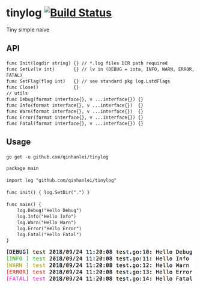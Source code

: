# tinylog [![Build Status](https://travis-ci.org/qinhanlei/tinylog.svg?branch=master)](https://travis-ci.org/qinhanlei/tinylog)
Tiny simple naive 

## API
```golang
func Init(logdir string) {} // *.log files DIR path required
func SetLv(lv int)       {} // lv in (DEBUG = iota, INFO, WARN, ERROR, FATAL)
func SetFlag(flag int)   {} // see standard pkg log.LstdFlags
func Close()             {}
// utils
func Debug(format interface{}, v ...interface{}) {}
func Info(format interface{}, v ...interface{})  {}
func Warn(format interface{}, v ...interface{})  {}
func Error(format interface{}, v ...interface{}) {}
func Fatal(format interface{}, v ...interface{}) {}
```

## Usage
`go get -u github.com/qinhanlei/tinylog`
```golang
package main

import log "github.com/qinhanlei/tinylog"

func init() { log.SetDir(".") }

func main() {
	log.Debug("Hello Debug")
	log.Info("Hello Info")
	log.Warn("Hello Warn")
	log.Error("Hello Error")
	log.Fatal("Hello Fatal")
}
```
<div align="left"><img width="500" height="90" src="https://raw.githubusercontent.com/qinhanlei/tinylog/master/output.png"/></div>

